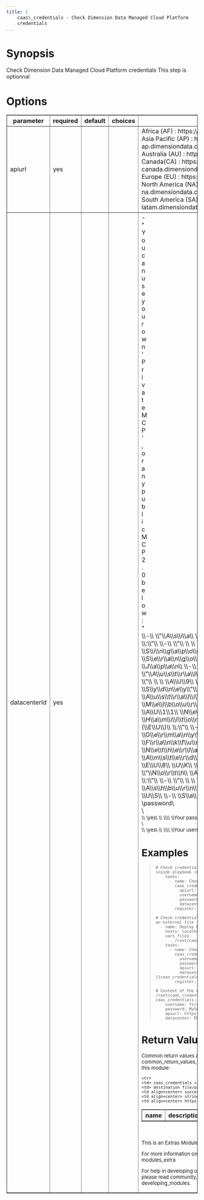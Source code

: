 ```yaml
---
title: |
    caas\_credentials - Check Dimension Data Managed Cloud Platform
    credentials
...
```


Synopsis
========

Check Dimension Data Managed Cloud Platform credentials This step is
optionnal

Options
=======

<table border=1 cellpadding=4>
<tr>
<th class="head">parameter</th>
<th class="head">required</th>
<th class="head">default</th>
<th class="head">choices</th>
<th class="head">comments</th>
</tr>
        <tr>
<td>apiurl<br/><div style="font-size: small;"></div></td>
<td>yes</td>
<td></td>
    <td><ul></ul></td>
    <td><div>Africa (AF) : https://api-mea.dimensiondata.com</div><div>Asia Pacific (AP) : https://api-ap.dimensiondata.com</div><div>Australia (AU) : https://api-au.dimensiondata.com</div><div>Canada(CA) : https://api-canada.dimensiondata.com</div><div>Europe (EU) : https://api-eu.dimensiondata.com</div><div>North America (NA) : https://api-na.dimensiondata.com</div><div>South America (SA) : https://api-latam.dimensiondata.com</div></td></tr>
        <tr>
<td>datacenterId<br/><div style="font-size: small;"></div></td>
<td>yes</td>
<td></td>
    <td><ul></ul></td>
    <td><div>-</div><div> </div><div>"</div><div>Y</div><div>o</div><div>u</div><div> </div><div>c</div><div>a</div><div>n</div><div> </div><div>u</div><div>s</div><div>e</div><div> </div><div>y</div><div>o</div><div>u</div><div>r</div><div> </div><div>o</div><div>w</div><div>n</div><div> </div><div>'</div><div>P</div><div>r</div><div>i</div><div>v</div><div>a</div><div>t</div><div>e</div><div> </div><div>M</div><div>C</div><div>P</div><div>'</div><div>,</div><div> </div><div>o</div><div>r</div><div> </div><div>a</div><div>n</div><div>y</div><div> </div><div>p</div><div>u</div><div>b</div><div>l</div><div>i</div><div>c</div><div> </div><div>M</div><div>C</div><div>P</div><div> </div><div>2</div><div>.</div><div>0</div><div> </div><div>b</div><div>e</div><div>l</div><div>o</div><div>w</div><div> </div><div>:</div><div>"</div><div>
\</div\>\<div\>-\</div\>\<div\>
\</div\>\<div\>"\</div\>\<div\>A\</div\>\<div\>s\</div\>\<div\>i\</div\>\<div\>a\</div\>\<div\>
\</div\>\<div\>P\</div\>\<div\>a\</div\>\<div\>c\</div\>\<div\>i\</div\>\<div\>f\</div\>\<div\>i\</div\>\<div\>c\</div\>\<div\>
\</div\>\<div\>(\</div\>\<div\>A\</div\>\<div\>P\</div\>\<div\>)\</div\>\<div\>
\</div\>\<div\>:\</div\>\<div\>"\</div\>\<div\>
\</div\>\<div\>-\</div\>\<div\> \</div\>\<div\>"\</div\>\<div\>
\</div\>\<div\> \</div\>\<div\>
\</div\>\<div\>A\</div\>\<div\>P\</div\>\<div\>3\</div\>\<div\>
\</div\>\<div\>S\</div\>\<div\>i\</div\>\<div\>n\</div\>\<div\>g\</div\>\<div\>a\</div\>\<div\>p\</div\>\<div\>o\</div\>\<div\>r\</div\>\<div\>e\</div\>\<div\>
\</div\>\<div\>-\</div\>\<div\>
\</div\>\<div\>S\</div\>\<div\>e\</div\>\<div\>r\</div\>\<div\>a\</div\>\<div\>n\</div\>\<div\>g\</div\>\<div\>o\</div\>\<div\>o\</div\>\<div\>n\</div\>\<div\>"\</div\>\<div\>
\</div\>\<div\>-\</div\>\<div\> \</div\>\<div\>"\</div\>\<div\>
\</div\>\<div\> \</div\>\<div\>
\</div\>\<div\>A\</div\>\<div\>P\</div\>\<div\>4\</div\>\<div\>
\</div\>\<div\>J\</div\>\<div\>a\</div\>\<div\>p\</div\>\<div\>a\</div\>\<div\>n\</div\>\<div\>
\</div\>\<div\>-\</div\>\<div\>
\</div\>\<div\>T\</div\>\<div\>o\</div\>\<div\>k\</div\>\<div\>y\</div\>\<div\>o\</div\>\<div\>"\</div\>\<div\>
\</div\>\<div\>-\</div\>\<div\>
\</div\>\<div\>"\</div\>\<div\>A\</div\>\<div\>u\</div\>\<div\>s\</div\>\<div\>t\</div\>\<div\>r\</div\>\<div\>a\</div\>\<div\>l\</div\>\<div\>i\</div\>\<div\>a\</div\>\<div\>
\</div\>\<div\>(\</div\>\<div\>A\</div\>\<div\>U\</div\>\<div\>)\</div\>\<div\>
\</div\>\<div\>:\</div\>\<div\>"\</div\>\<div\>
\</div\>\<div\>-\</div\>\<div\> \</div\>\<div\>"\</div\>\<div\>
\</div\>\<div\> \</div\>\<div\>
\</div\>\<div\>A\</div\>\<div\>U\</div\>\<div\>9\</div\>\<div\>
\</div\>\<div\>A\</div\>\<div\>u\</div\>\<div\>s\</div\>\<div\>t\</div\>\<div\>r\</div\>\<div\>a\</div\>\<div\>l\</div\>\<div\>i\</div\>\<div\>a\</div\>\<div\>
\</div\>\<div\>-\</div\>\<div\>
\</div\>\<div\>S\</div\>\<div\>y\</div\>\<div\>d\</div\>\<div\>n\</div\>\<div\>e\</div\>\<div\>y\</div\>\<div\>"\</div\>\<div\>
\</div\>\<div\>-\</div\>\<div\> \</div\>\<div\>"\</div\>\<div\>
\</div\>\<div\> \</div\>\<div\>
\</div\>\<div\>A\</div\>\<div\>U\</div\>\<div\>1\</div\>\<div\>0\</div\>\<div\>
\</div\>\<div\>
\</div\>\<div\>A\</div\>\<div\>u\</div\>\<div\>s\</div\>\<div\>t\</div\>\<div\>r\</div\>\<div\>a\</div\>\<div\>l\</div\>\<div\>i\</div\>\<div\>a\</div\>\<div\>
\</div\>\<div\>-\</div\>\<div\>
\</div\>\<div\>M\</div\>\<div\>e\</div\>\<div\>l\</div\>\<div\>b\</div\>\<div\>o\</div\>\<div\>u\</div\>\<div\>r\</div\>\<div\>n\</div\>\<div\>e\</div\>\<div\>"\</div\>\<div\>
\</div\>\<div\>-\</div\>\<div\> \</div\>\<div\>"\</div\>\<div\>
\</div\>\<div\> \</div\>\<div\>
\</div\>\<div\>A\</div\>\<div\>U\</div\>\<div\>1\</div\>\<div\>1\</div\>\<div\>
\</div\>\<div\>N\</div\>\<div\>e\</div\>\<div\>w\</div\>\<div\>
\</div\>\<div\>Z\</div\>\<div\>e\</div\>\<div\>a\</div\>\<div\>l\</div\>\<div\>a\</div\>\<div\>n\</div\>\<div\>d\</div\>\<div\>
\</div\>\<div\>-\</div\>\<div\>
\</div\>\<div\>H\</div\>\<div\>a\</div\>\<div\>m\</div\>\<div\>i\</div\>\<div\>l\</div\>\<div\>t\</div\>\<div\>o\</div\>\<div\>n\</div\>\<div\>"\</div\>\<div\>
\</div\>\<div\>-\</div\>\<div\>
\</div\>\<div\>"\</div\>\<div\>E\</div\>\<div\>u\</div\>\<div\>r\</div\>\<div\>o\</div\>\<div\>p\</div\>\<div\>e\</div\>\<div\>
\</div\>\<div\>(\</div\>\<div\>E\</div\>\<div\>U\</div\>\<div\>)\</div\>\<div\>
\</div\>\<div\>:\</div\>\<div\>"\</div\>\<div\>
\</div\>\<div\>-\</div\>\<div\> \</div\>\<div\>"\</div\>\<div\>
\</div\>\<div\> \</div\>\<div\>
\</div\>\<div\>E\</div\>\<div\>U\</div\>\<div\>6\</div\>\<div\>
\</div\>\<div\>G\</div\>\<div\>e\</div\>\<div\>r\</div\>\<div\>m\</div\>\<div\>a\</div\>\<div\>n\</div\>\<div\>y\</div\>\<div\>
\</div\>\<div\>-\</div\>\<div\>
\</div\>\<div\>F\</div\>\<div\>r\</div\>\<div\>a\</div\>\<div\>n\</div\>\<div\>k\</div\>\<div\>f\</div\>\<div\>u\</div\>\<div\>r\</div\>\<div\>t\</div\>\<div\>"\</div\>\<div\>
\</div\>\<div\>-\</div\>\<div\> \</div\>\<div\>"\</div\>\<div\>
\</div\>\<div\> \</div\>\<div\>
\</div\>\<div\>E\</div\>\<div\>U\</div\>\<div\>7\</div\>\<div\>
\</div\>\<div\>N\</div\>\<div\>e\</div\>\<div\>t\</div\>\<div\>h\</div\>\<div\>e\</div\>\<div\>r\</div\>\<div\>l\</div\>\<div\>a\</div\>\<div\>n\</div\>\<div\>d\</div\>\<div\>
\</div\>\<div\>-\</div\>\<div\>
\</div\>\<div\>A\</div\>\<div\>m\</div\>\<div\>s\</div\>\<div\>t\</div\>\<div\>e\</div\>\<div\>r\</div\>\<div\>d\</div\>\<div\>a\</div\>\<div\>m\</div\>\<div\>"\</div\>\<div\>
\</div\>\<div\>-\</div\>\<div\> \</div\>\<div\>"\</div\>\<div\>
\</div\>\<div\> \</div\>\<div\>
\</div\>\<div\>E\</div\>\<div\>U\</div\>\<div\>8\</div\>\<div\>
\</div\>\<div\>U\</div\>\<div\>K\</div\>\<div\>
\</div\>\<div\>-\</div\>\<div\>
\</div\>\<div\>L\</div\>\<div\>o\</div\>\<div\>n\</div\>\<div\>d\</div\>\<div\>o\</div\>\<div\>n\</div\>\<div\>"\</div\>\<div\>
\</div\>\<div\>-\</div\>\<div\>
\</div\>\<div\>"\</div\>\<div\>N\</div\>\<div\>o\</div\>\<div\>r\</div\>\<div\>t\</div\>\<div\>h\</div\>\<div\>
\</div\>\<div\>A\</div\>\<div\>m\</div\>\<div\>e\</div\>\<div\>r\</div\>\<div\>i\</div\>\<div\>c\</div\>\<div\>a\</div\>\<div\>
\</div\>\<div\>(\</div\>\<div\>N\</div\>\<div\>A\</div\>\<div\>)\</div\>\<div\>
\</div\>\<div\>:\</div\>\<div\>"\</div\>\<div\>
\</div\>\<div\>-\</div\>\<div\> \</div\>\<div\>"\</div\>\<div\>
\</div\>\<div\> \</div\>\<div\>
\</div\>\<div\>N\</div\>\<div\>A\</div\>\<div\>9\</div\>\<div\>
\</div\>\<div\>U\</div\>\<div\>S\</div\>\<div\>
\</div\>\<div\>-\</div\>\<div\>
\</div\>\<div\>A\</div\>\<div\>s\</div\>\<div\>h\</div\>\<div\>b\</div\>\<div\>u\</div\>\<div\>r\</div\>\<div\>n\</div\>\<div\>"\</div\>\<div\>
\</div\>\<div\>-\</div\>\<div\> \</div\>\<div\>"\</div\>\<div\>
\</div\>\<div\> \</div\>\<div\>
\</div\>\<div\>N\</div\>\<div\>A\</div\>\<div\>1\</div\>\<div\>2\</div\>\<div\>
\</div\>\<div\>U\</div\>\<div\>S\</div\>\<div\>
\</div\>\<div\>-\</div\>\<div\>
\</div\>\<div\>S\</div\>\<div\>a\</div\>\<div\>n\</div\>\<div\>t\</div\>\<div\>a\</div\>\<div\>
\</div\>\<div\>C\</div\>\<div\>l\</div\>\<div\>a\</div\>\<div\>r\</div\>\<div\>a\</div\>\<div\>"\</div\>\<div\>
\</div\>\</td\>\</tr\> \<tr\> \<td\>password\<br/\>\<div
style="font-size: small;"\>\</div\>\</td\> \<td\>yes\</td\>
\<td\>\</td\> \<td\>\<ul\>\</ul\>\</td\> \<td\>\<div\>Your
password\</div\>\</td\>\</tr\> \<tr\> \<td\>username\<br/\>\<div
style="font-size: small;"\>\</div\>\</td\> \<td\>yes\</td\>
\<td\>\</td\> \<td\>\<ul\>\</ul\>\</td\> \<td\>\<div\>Your
username\</div\>\</td\>\</tr\> \</table\> \</br\>

Examples
========

>     # Check credentials with username/password provided inside playbook (not recommended)
>         tasks:
>           - name: Check credentials (optionnal Step)
>             caas_credentials:
>               apiurl: https://api-eu.dimensiondata.com
>               username: firstname.lastname
>               password: MySecret_KeepItSecret
>               datacenterId: EU6 
>             register: cas_credentials
>
>     # Check credentials with username/password provided in an external file (recommended)
>       - name: Deploy Dimension Data infrastructure  
>         hosts: localhost
>         vars_files:
>           - /root/caas_credentials.yml
>         tasks:
>           - name: Check credentials (optionnal Step)
>             caas_credentials:
>               username: "{{caas_credentials.username}}"
>               password: "{{caas_credentials.password}}"
>               apiurl: "{{caas_credentials.apiurl}}"
>               datacenter: "{{caas_credentials.datacenter}}" 
>             register: caas_credentials
>
>     # Content of the external file /root/caas_credentials.yml
>     caas_credentials:
>         username: firstname.lastname
>         password: MySecret_KeepItSecret
>         apiurl: https://api-eu.dimensiondata.com
>         datacenter: EU6 

Return Values
=============

Common return values are documented here common\_return\_values, the
following are the fields unique to this module:

<table border=1 cellpadding=4>
<tr>
<th class="head">name</th>
<th class="head">description</th>
<th class="head">returned</th>
<th class="head">type</th>
<th class="head">sample</th>
</tr>

    <tr>
    <td> caas_credentials </td>
    <td> destination file/path </td>
    <td align=center> success </td>
    <td align=center> string </td>
    <td align=center> https://api-eu.dimensiondata.com </td>
</tr>

</table>
</br></br>
This is an Extras Module
========================

For more information on what this means please read modules\_extra

For help in developing on modules, should you be so inclined, please
read community, developing\_test\_pr and developing\_modules.
